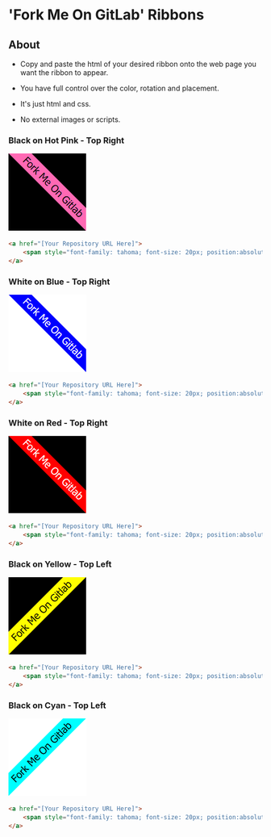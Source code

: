 # 'Fork Me On GitLab' Ribbons

## About

- Copy and paste the html of your desired ribbon onto the web page you want the ribbon to appear.

- You have full control over the color, rotation and placement. 

- It's just html and css. 

- No external images or scripts. 


### Black on Hot Pink - Top Right
![Black on Hot Pink - Top Right](boptr.gif)

```html
<a href="[Your Repository URL Here]">
    <span style="font-family: tahoma; font-size: 20px; position:absolute; top:30px; right:-45px; display:block; -webkit-transform: rotate(45deg); -moz-transform: rotate(45deg); background-color:hotpink; color:black; padding: 4px 30px 4px 30px">Fork me on GitLab</span>
</a>
```


### White on Blue - Top Right
![White on Blue - Top Right](wobtr.gif)
```html
<a href="[Your Repository URL Here]">
    <span style="font-family: tahoma; font-size: 20px; position:absolute; top:30px; right:-45px; display:block; -webkit-transform: rotate(45deg); -moz-transform: rotate(45deg); background-color:blue; color:white; padding: 4px 30px 4px 30px">Fork me on GitLab</span>
</a>
```

### White on Red - Top Right
![White on Red - Top Right](wortr.gif)
```html
<a href="[Your Repository URL Here]">
    <span style="font-family: tahoma; font-size: 20px; position:absolute; top:30px; right:-45px; display:block; -webkit-transform: rotate(45deg); -moz-transform: rotate(45deg); background-color:red; color:white; padding: 4px 30px 4px 30px">Fork me on GitLab</span>
</a>
```

### Black on Yellow - Top Left
![Black on Yellow - Top Left](boytl.gif)
```html
<a href="[Your Repository URL Here]">
    <span style="font-family: tahoma; font-size: 20px; position:absolute; top:30px; left:-45px; display:block; -webkit-transform: rotate(-45deg); -moz-transform: rotate(-45deg); background-color:yellow; color:black; padding: 4px 30px 4px 30px">Fork me on GitLab</span>
</a>
```

### Black on Cyan - Top Left
![Black on Yellow - Top Left](boctl.gif)
```html
<a href="[Your Repository URL Here]">
    <span style="font-family: tahoma; font-size: 20px; position:absolute; top:30px; left:-45px; display:block; -webkit-transform: rotate(-45deg); -moz-transform: rotate(-45deg); background-color:cyan; color:black; padding: 4px 30px 4px 30px">Fork me on GitLab</span>
</a>
```




